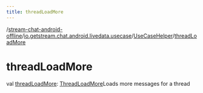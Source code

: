 ```yaml
---
title: threadLoadMore
---
```

/[stream-chat-android-offline](../../index.md)/[io.getstream.chat.android.livedata.usecase](../index.md)/[UseCaseHelper](index.md)/[threadLoadMore](threadLoadMore.md)  
  
  
  
# threadLoadMore  
val [threadLoadMore](threadLoadMore.md): [ThreadLoadMore](../ThreadLoadMore/index.md)Loads more messages for a thread
